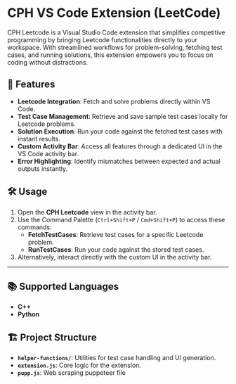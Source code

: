 # CPH VS Code Extension (LeetCode)

CPH Leetcode is a Visual Studio Code extension that simplifies competitive programming by bringing Leetcode functionalities directly to your workspace. With streamlined workflows for problem-solving, fetching test cases, and running solutions, this extension empowers you to focus on coding without distractions.

## 🚀 Features

- **Leetcode Integration**: Fetch and solve problems directly within VS Code.
- **Test Case Management**: Retrieve and save sample test cases locally for Leetcode problems.
- **Solution Execution**: Run your code against the fetched test cases with instant results.
- **Custom Activity Bar**: Access all features through a dedicated UI in the VS Code activity bar.
- **Error Highlighting**: Identify mismatches between expected and actual outputs instantly.

## 🛠️ Usage

1. Open the **CPH Leetcode** view in the activity bar.
2. Use the Command Palette (`Ctrl+Shift+P` / `Cmd+Shift+P`) to access these commands:
   - **FetchTestCases**: Retrieve test cases for a specific Leetcode problem.
   - **RunTestCases**: Run your code against the stored test cases.
3. Alternatively, interact directly with the custom UI in the activity bar.

---

## 📚 Supported Languages

- **C++**
- **Python**

## 🏗️ Project Structure

- **`helper-functions/`**: Utilities for test case handling and UI generation.
- **`extension.js`**: Core logic for the extension.
- **`pupp.js`**: Web scraping puppeteer file